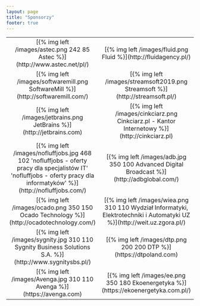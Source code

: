 ```yaml
---
layout: page
title: "Sponsorzy"
footer: true
---
```

<table>
<tr>
<td style="text-align:center">[{% img left /images/astec.png 242 85 Astec %}](http://www.astec.net/pl/)</td>
<td style="text-align:center">[{% img left /images/fluid.png Fluid %}](http://fluidagency.pl/)</td>
<td style="text-align:center">[{% img left /images/global_logic.jpg 260 83 GlobalLogic%}](https://www.globallogic.com/)</td>
</tr>
<tr>
<td style="text-align:center">[{% img left /images/softwaremill.png SoftwareMill %}](http://softwaremill.com/)</td>
<td style="text-align:center">[{% img left /images/streamsoft2019.png Streamsoft %}](http://streamsoft.pl/)</td>
<td style="text-align:center">[{% img left /images/oreilly.gif O'Reilly %}](http://oreilly.com)</td>
</tr>
<tr>
<td style="text-align:center">[{% img left /images/jetbrains.png JetBrains %}](http://jetbrains.com)</td>
<td style="text-align:center">[{% img left /images/cinkciarz.png Cinkciarz.pl - Kantor Internetowy %}](http://cinkciarz.pl)</td>
<td style="text-align:center">[{% img left /images/manning.jpg Manning Publications %}](http://manning.com/)</td>
</tr>
<tr>
<td style="text-align:center">[{% img left /images/nofluffjobs.jpg 468 102 'nofluffjobs - oferty pracy dla specjalistów IT' 'nofluffjobs - oferty pracy dla informatyków' %}](http://nofluffjobs.com/)</td>
<td style="text-align:center">[{% img left /images/adb.jpg 350 100 Advanced Digital Broadcast %}](http://adbglobal.com/)</td>
<td style="text-align:center">[{% img left /images/fibaro.jpg 350 100 Fibaro %}](http://fibaro.com/)</td>
</tr>
<tr>
<td style="text-align:center">[{% img left /images/ocado.png 350 150 Ocado Technology %}](http://ocadotechnology.com/)</td>
<td style="text-align:center">[{% img left /images/wiea.png 310 110 Wydział Informatyki, Elektrotechniki i Automatyki UZ %}](http://weit.uz.zgora.pl/)</td>
<td style="text-align:center">[{% img left /images/metapack.jpg 310 110 MetaPack %}](http://metapack.com/)</td>
</tr>
<tr>
<td style="text-align:center">[{% img left /images/sygnity.jpg 310 110 Sygnity Business Solutions S.A. %}](http://www.sygnitysbs.pl/)</td>
<td style="text-align:center">[{% img left /images/dtp.png 200 200 DTP %}](https://dtpoland.com)</td>
<td style="text-align:center">[{% img left /images/sportano.jpg 310 110 Sportano %}](https://sportano.pl)</td>
</tr>
<tr>
<td style="text-align:center">[{% img left /images/Avenga.jpg 310 110 Avenga %}](https://avenga.com)</td>
<td style="text-align:center">[{% img left /images/ee.png 350 180 Ekoenergetyka %}](https://ekoenergetyka.com.pl/)</td>
<td style="text-align:center">[{% img left /images/atomicjar.png 400 200 AtomicJar %}](https://www.atomicjar.com/)</td>	
</tr>
<table>